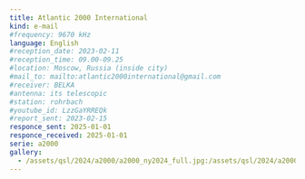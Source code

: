 ```yaml
---
title: Atlantic 2000 International
kind: e-mail
#frequency: 9670 kHz
language: English
#reception_date: 2023-02-11
#reception_time: 09.00-09.25
#location: Moscow, Russia (inside city)
#mail_to: mailto:atlantic2000international@gmail.com
#receiver: BELKA
#antenna: its telescopic
#station: rohrbach
#youtube_id: LzzGaYRREQk
#report_sent: 2023-02-15
responce_sent: 2025-01-01
responce_received: 2025-01-01
serie: a2000
gallery:
  - /assets/qsl/2024/a2000/a2000_ny2024_full.jpg:/assets/qsl/2024/a2000/a2000_ny2024_small.jpg
---
```

